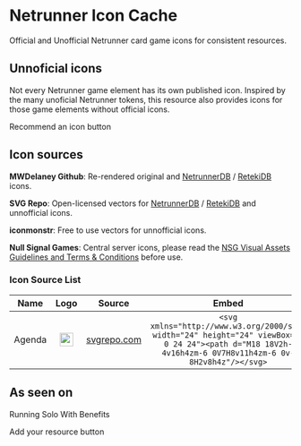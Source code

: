 # Netrunner Icon Cache

Official and Unofficial Netrunner card game icons for consistent resources.

## Unnoficial icons

Not every Netrunner game element has its own published icon. Inspired by the many unoficial Netrunner tokens, this resource also provides icons for those game elements without official icons.

Recommend an icon button

## Icon sources

**MWDelaney Github**: Re-rendered original and [NetrunnerDB](https://netrunnerdb.com) / [RetekiDB](https://nrdb.reteki.fun) icons.

**SVG Repo**: Open-licensed vectors for [NetrunnerDB](https://netrunnerdb.com) / [RetekiDB](https://nrdb.reteki.fun) and unnofficial icons.

**iconmonstr**: Free to use vectors for unnofficial icons.

**Null Signal Games**: Central server icons, please read the [NSG Visual Assets Guidelines and Terms & Conditions](https://nullsignal.games/about/nsg-visual-assets) before use. 

### Icon Source List

**Name**|**Logo**|**Source**|**Embed**
:-----:|:-----:|:-----:|:-----:
Agenda|<img src="https://www.svgrepo.com/show/447285/chart-bar.svg" width="24">     |[svgrepo.com](https://www.svgrepo.com/svg/447285/chart-bar) |```<svg xmlns="http://www.w3.org/2000/svg" width="24" height="24" viewBox="0 0 24 24"><path d="M18 18V2h-4v16h4zm-6 0V7H8v11h4zm-6 0v-8H2v8h4z"/></svg>``` 

## As seen on

Running Solo With Benefits

Add your resource button


